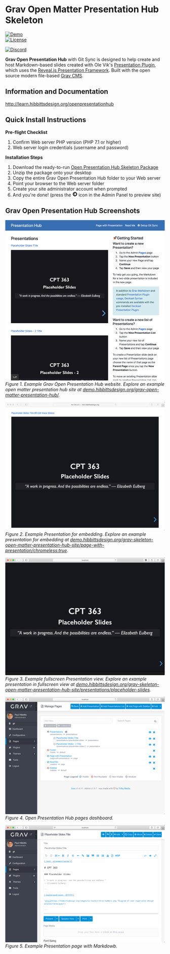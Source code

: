 # Grav Open Matter Presentation Hub Skeleton

[![Demo](https://img.shields.io/badge/Demo-OpenPresentationHub-blue.svg?style=flat-square)](https://demo.hibbittsdesign.org/grav-skeleton-open-matter-presentation-hub-site/)  
[![License](https://img.shields.io/badge/License-MIT-blue.svg?style=flat-square)](https://github.com/hibbitts-design/grav-skeleton-open-matter-presentation-hub/blob/master/LICENSE)

[![Discord](https://img.shields.io/discord/501836936584101899.svg?logo=discord&colorB=728ADA&label=Discord%20Chat)](https://chat.getgrav.org)

**Grav Open Presentation Hub** with Git Sync is designed to help create and host Markdown-based slides created with Ole Vik's [Presentation Plugin](https://github.com/OleVik/grav-plugin-presentation), which uses the [Reveal.js Presentation Framework](https://revealjs.com/#/). Built with the open source modern file-based [Grav CMS](http://getgrav.org).

Information and Documentation
---
http://learn.hibbittsdesign.org/openpresentationhub

Quick Install Instructions
---
**Pre-flight Checklist**  

1. Confirm Web server PHP version (PHP 7.1 or higher)
2. Web server login credentials (username and password)

**Installation Steps**  

1. Download the ready-to-run [Open Presentation Hub Skeleton Package](http://hibbittsdesign.org/blog/downloads/grav-skeleton-open-matter-presentation-hub-site.zip)
2. Unzip the package onto your desktop  
3. Copy the entire Grav Open Presentation Hub folder to your Web server  
4. Point your browser to the Web server folder  
5. Create your site administrator account when prompted  
6. And you're done! (press the ![Right Arrow Circle Icon](https://github.com/paulhibbitts/github-repo-images/blob/master/fa-arrow-circle-right.png?raw=true) icon in the Admin Panel to preview site)

Grav Open Presentation Hub Screenshots
---
![Presentation Hub Screenshot](screenshot.jpg)  
_Figure 1. Example Grav Open Presentation Hub website. Explore an example open matter presentation hub site at [demo.hibbittsdesign.org/grav-open-matter-presentation-hub/](https://demo.hibbittsdesign.org/grav-skeleton-open-matter-presentation-hub-site/)._

![Embedded Presentation Screenshot](https://github.com/paulhibbitts/github-repo-images/blob/master/embedded-presentation-view.png?raw=true)  
_Figure 2. Example Presentation for embedding. Explore an example presentation for embedding at [demo.hibbittsdesign.org/grav-skeleton-open-matter-presentation-hub-site/page-with-presentation/chromeless:true](https://demo.hibbittsdesign.org/grav-skeleton-open-matter-presentation-hub-site/page-with-presentation/chromeless:true)._

![Fullscreen Presentation Screenshot](https://github.com/paulhibbitts/github-repo-images/blob/master/fullscreen-presentation-view.jpg?raw=true)  
_Figure 3. Example fullscreen Presentation view. Explore an example presentation in fullscreen view at [demo.hibbittsdesign.org/grav-skeleton-open-matter-presentation-hub-site/presentations/placeholder-slides](https://demo.hibbittsdesign.org/grav-skeleton-open-matter-presentation-hub-site/presentations/placeholder-slides)._

![Open Presentation Hub Pages Dashboard](https://github.com/paulhibbitts/github-repo-images/blob/master/presentation-hub-dashboard.png?raw=true)  
_Figure 4. Open Presentation Hub pages dashboard._

![Example Presentation Page](https://github.com/paulhibbitts/github-repo-images/blob/master/presentation-page.png?raw=true)  
_Figure 5. Example Presentation page with Markdowb._
